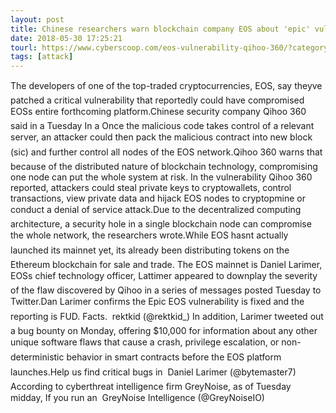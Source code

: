 ```yaml
---
layout: post
title: Chinese researchers warn blockchain company EOS about 'epic' vulnerability in soon-to-launch platform
date: 2018-05-30 17:25:21
tourl: https://www.cyberscoop.com/eos-vulnerability-qihoo-360/?category_news=technology
tags: [attack]
---
```

The developers of one of the top-traded cryptocurrencies, EOS, say theyve patched a critical vulnerability that reportedly could have compromised EOSs entire forthcoming platform.Chinese security company Qihoo 360 said in a Tuesday In a Once the malicious code takes control of a relevant server, an attacker could then pack the malicious contract into new block (sic) and further control all nodes of the EOS network.Qihoo 360 warns that because of the distributed nature of blockchain technology, compromising one node can put the whole system at risk. In the vulnerability Qihoo 360 reported, attackers could steal private keys to cryptowallets, control transactions, view private data and hijack EOS nodes to cryptopmine or conduct a denial of service attack.Due to the decentralized computing architecture, a security hole in a single blockchain node can compromise the whole network, the researchers wrote.While EOS hasnt actually launched its mainnet yet, its already been distributing tokens on the Ethereum blockchain for sale and trade. The EOS mainnet is Daniel Larimer, EOSs chief technology officer, Lattimer appeared to downplay the severity of the flaw discovered by Qihoo in a series of messages posted Tuesday to Twitter.Dan Larimer confirms the Epic EOS vulnerability is fixed and the reporting is FUD. Facts.  rektkid (@rektkid_) In addition, Larimer tweeted out a bug bounty on Monday, offering $10,000 for information about any other unique software flaws that cause a crash, privilege escalation, or non-deterministic behavior in smart contracts before the EOS platform launches.Help us find critical bugs in  Daniel Larimer (@bytemaster7) According to cyberthreat intelligence firm GreyNoise, as of Tuesday midday, If you run an  GreyNoise Intelligence (@GreyNoiseIO) 